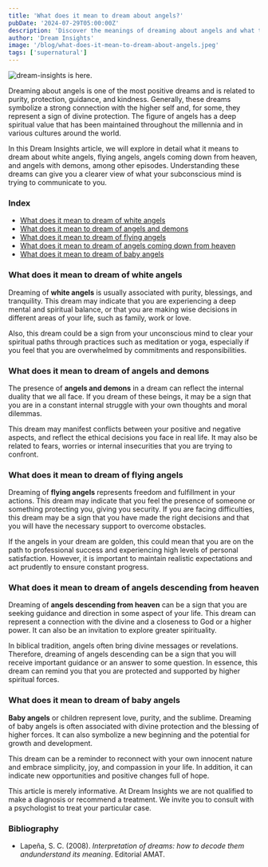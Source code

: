 ```yaml
---
title: 'What does it mean to dream about angels?'
pubDate: '2024-07-29T05:00:00Z'
description: 'Discover the meanings of dreaming about angels and what they could be saying about your life and spirituality.'
author: 'Dream Insights'
image: '/blog/what-does-it-mean-to-dream-about-angels.jpeg'
tags: ['supernatural']
---
```


![dream-insights is here.](/blog/what-does-it-mean-to-dream-about-angels.jpeg)

Dreaming about angels is one of the most positive dreams and is related to purity, protection, guidance, and kindness. Generally, these dreams symbolize a strong connection with the higher self and, for some, they represent a sign of divine protection. The figure of angels has a deep spiritual value that has been maintained throughout the millennia and in various cultures around the world.

In this Dream Insights article, we will explore in detail what it means to dream about white angels, flying angels, angels coming down from heaven, and angels with demons, among other episodes. Understanding these dreams can give you a clearer view of what your subconscious mind is trying to communicate to you.

### Index

- [What does it mean to dream of white angels](#what-does-it-mean-to-dream-of-white-angels)
- [What does it mean to dream of angels and demons](#what-does-it-mean-to-dream-of-angels-and-demons)
- [What does it mean to dream of flying angels](#what-does-it-mean-to-dream-of-flying-angels)
- [What does it mean to dream of angels coming down from heaven](#what-does-it-mean-to-dream-of-angels-coming-down-from-heaven)
- [What does it mean to dream of baby angels](#what-does-it-mean-to-dream-of-baby-angels)

### What does it mean to dream of white angels

Dreaming of **white angels** is usually associated with purity, blessings, and tranquility. This dream may indicate that you are experiencing a deep mental and spiritual balance, or that you are making wise decisions in different areas of your life, such as family, work or love.

Also, this dream could be a sign from your unconscious mind to clear your spiritual paths through practices such as meditation or yoga, especially if you feel that you are overwhelmed by commitments and responsibilities.

### What does it mean to dream of angels and demons

The presence of **angels and demons** in a dream can reflect the internal duality that we all face. If you dream of these beings, it may be a sign that you are in a constant internal struggle with your own thoughts and moral dilemmas.

This dream may manifest conflicts between your positive and negative aspects, and reflect the ethical decisions you face in real life. It may also be related to fears, worries or internal insecurities that you are trying to confront.

### What does it mean to dream of flying angels

Dreaming of **flying angels** represents freedom and fulfillment in your actions. This dream may indicate that you feel the presence of someone or something protecting you, giving you security. If you are facing difficulties, this dream may be a sign that you have made the right decisions and that you will have the necessary support to overcome obstacles.

If the angels in your dream are golden, this could mean that you are on the path to professional success and experiencing high levels of personal satisfaction. However, it is important to maintain realistic expectations and act prudently to ensure constant progress.

### What does it mean to dream of angels descending from heaven

Dreaming of **angels descending from heaven** can be a sign that you are seeking guidance and direction in some aspect of your life. This dream can represent a connection with the divine and a closeness to God or a higher power. It can also be an invitation to explore greater spirituality.

In biblical tradition, angels often bring divine messages or revelations. Therefore, dreaming of angels descending can be a sign that you will receive important guidance or an answer to some question. In essence, this dream can remind you that you are protected and supported by higher spiritual forces.

### What does it mean to dream of baby angels

**Baby angels** or children represent love, purity, and the sublime. Dreaming of baby angels is often associated with divine protection and the blessing of higher forces. It can also symbolize a new beginning and the potential for growth and development.

This dream can be a reminder to reconnect with your own innocent nature and embrace simplicity, joy, and compassion in your life. In addition, it can indicate new opportunities and positive changes full of hope.

This article is merely informative. At Dream Insights we are not qualified to make a diagnosis or recommend a treatment. We invite you to consult with a psychologist to treat your particular case.

### Bibliography

- Lapeña, S. C. (2008). *Interpretation of dreams: how to decode them andunderstand its meaning*. Editorial AMAT.